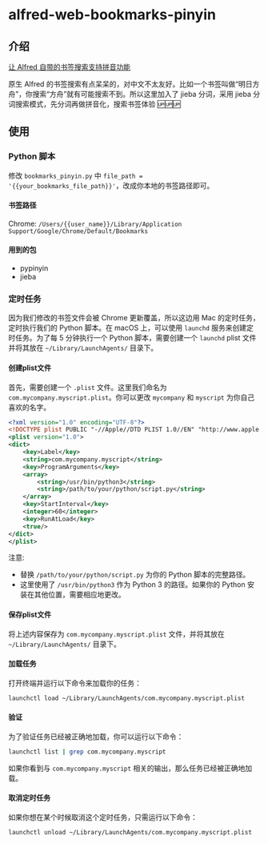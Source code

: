 # alfred-web-bookmarks-pinyin

## 介绍

[让 Alfred 自带的书签搜索支持拼音功能](https://kudoryafuka3.github.io/2023/08/13/%E8%AE%A9-Alfred-%E8%87%AA%E5%B8%A6%E7%9A%84%E4%B9%A6%E7%AD%BE%E6%90%9C%E7%B4%A2%E6%94%AF%E6%8C%81%E6%8B%BC%E9%9F%B3%E5%8A%9F%E8%83%BD/)

原生 Alfred 的书签搜索有点呆呆的，对中文不太友好。比如一个书签叫做“明日方舟”，你搜索“方舟”就有可能搜索不到。所以这里加入了 jieba 分词，采用 jieba 分词搜索模式，先分词再做拼音化，搜索书签体验 🆙🆙🆙

## 使用
### Python 脚本
修改 `bookmarks_pinyin.py` 中 `file_path = '{{your_bookmarks_file_path}}'`，改成你本地的书签路径即可。

#### 书签路径

Chrome: `/Users/{{user_name}}/Library/Application Support/Google/Chrome/Default/Bookmarks`

#### 用到的包

- pypinyin
- jieba

### 定时任务
因为我们修改的书签文件会被 Chrome 更新覆盖，所以这边用 Mac 的定时任务，定时执行我们的 Python 脚本。在 macOS 上，可以使用 `launchd` 服务来创建定时任务。为了每 5 分钟执行一个 Python 脚本，需要创建一个 `launchd` plist 文件并将其放在 `~/Library/LaunchAgents/` 目录下。

#### 创建plist文件

首先，需要创建一个 `.plist` 文件。这里我们命名为 `com.mycompany.myscript.plist`。你可以更改 `mycompany` 和 `myscript` 为你自己喜欢的名字。

```xml
<?xml version="1.0" encoding="UTF-8"?>
<!DOCTYPE plist PUBLIC "-//Apple//DTD PLIST 1.0//EN" "http://www.apple.com/DTDs/PropertyList-1.0.dtd">
<plist version="1.0">
<dict>
    <key>Label</key>
    <string>com.mycompany.myscript</string>
    <key>ProgramArguments</key>
    <array>
        <string>/usr/bin/python3</string>
        <string>/path/to/your/python/script.py</string>
    </array>
    <key>StartInterval</key>
    <integer>60</integer>
    <key>RunAtLoad</key>
    <true/>
</dict>
</plist>
```

注意:

- 替换 `/path/to/your/python/script.py` 为你的 Python 脚本的完整路径。
- 这里使用了 `/usr/bin/python3` 作为 Python 3 的路径。如果你的 Python 安装在其他位置，需要相应地更改。

#### 保存plist文件

将上述内容保存为 `com.mycompany.myscript.plist` 文件，并将其放在 `~/Library/LaunchAgents/` 目录下。

#### 加载任务

打开终端并运行以下命令来加载你的任务：

```bash
launchctl load ~/Library/LaunchAgents/com.mycompany.myscript.plist
```

#### 验证

为了验证任务已经被正确地加载，你可以运行以下命令：

```bash
launchctl list | grep com.mycompany.myscript
```

如果你看到与 `com.mycompany.myscript` 相关的输出，那么任务已经被正确地加载。

#### 取消定时任务

如果你想在某个时候取消这个定时任务，只需运行以下命令：

```bash
launchctl unload ~/Library/LaunchAgents/com.mycompany.myscript.plist
```
